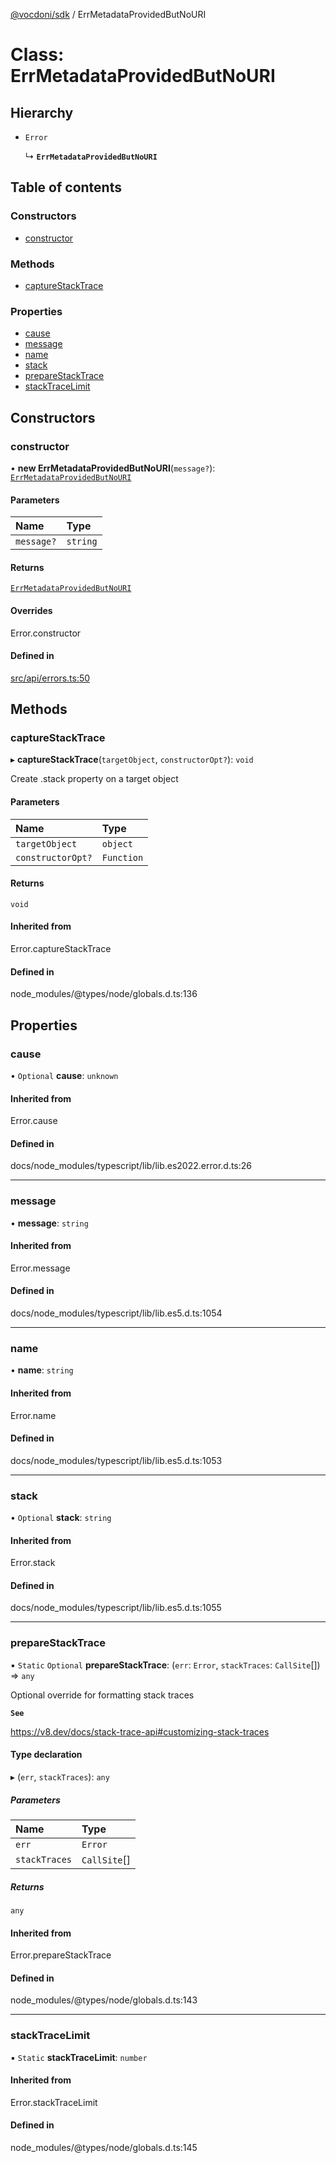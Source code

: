 [@vocdoni/sdk](/sdk) / ErrMetadataProvidedButNoURI

# Class: ErrMetadataProvidedButNoURI

## Hierarchy

- `Error`

  ↳ **`ErrMetadataProvidedButNoURI`**

## Table of contents

### Constructors

- [constructor](ErrMetadataProvidedButNoURI#constructor)

### Methods

- [captureStackTrace](ErrMetadataProvidedButNoURI#capturestacktrace)

### Properties

- [cause](ErrMetadataProvidedButNoURI#cause)
- [message](ErrMetadataProvidedButNoURI#message)
- [name](ErrMetadataProvidedButNoURI#name)
- [stack](ErrMetadataProvidedButNoURI#stack)
- [prepareStackTrace](ErrMetadataProvidedButNoURI#preparestacktrace)
- [stackTraceLimit](ErrMetadataProvidedButNoURI#stacktracelimit)

## Constructors

### constructor

• **new ErrMetadataProvidedButNoURI**(`message?`): [`ErrMetadataProvidedButNoURI`](ErrMetadataProvidedButNoURI)

#### Parameters

| Name | Type |
| :------ | :------ |
| `message?` | `string` |

#### Returns

[`ErrMetadataProvidedButNoURI`](ErrMetadataProvidedButNoURI)

#### Overrides

Error.constructor

#### Defined in

[src/api/errors.ts:50](https://github.com/vocdoni/vocdoni-sdk/blob/179c92b4cecfec787d968dc02b519f64ee15c5d3/src/api/errors.ts#L50)

## Methods

### captureStackTrace

▸ **captureStackTrace**(`targetObject`, `constructorOpt?`): `void`

Create .stack property on a target object

#### Parameters

| Name | Type |
| :------ | :------ |
| `targetObject` | `object` |
| `constructorOpt?` | `Function` |

#### Returns

`void`

#### Inherited from

Error.captureStackTrace

#### Defined in

node_modules/@types/node/globals.d.ts:136

## Properties

### cause

• `Optional` **cause**: `unknown`

#### Inherited from

Error.cause

#### Defined in

docs/node_modules/typescript/lib/lib.es2022.error.d.ts:26

___

### message

• **message**: `string`

#### Inherited from

Error.message

#### Defined in

docs/node_modules/typescript/lib/lib.es5.d.ts:1054

___

### name

• **name**: `string`

#### Inherited from

Error.name

#### Defined in

docs/node_modules/typescript/lib/lib.es5.d.ts:1053

___

### stack

• `Optional` **stack**: `string`

#### Inherited from

Error.stack

#### Defined in

docs/node_modules/typescript/lib/lib.es5.d.ts:1055

___

### prepareStackTrace

▪ `Static` `Optional` **prepareStackTrace**: (`err`: `Error`, `stackTraces`: `CallSite`[]) => `any`

Optional override for formatting stack traces

**`See`**

https://v8.dev/docs/stack-trace-api#customizing-stack-traces

#### Type declaration

▸ (`err`, `stackTraces`): `any`

##### Parameters

| Name | Type |
| :------ | :------ |
| `err` | `Error` |
| `stackTraces` | `CallSite`[] |

##### Returns

`any`

#### Inherited from

Error.prepareStackTrace

#### Defined in

node_modules/@types/node/globals.d.ts:143

___

### stackTraceLimit

▪ `Static` **stackTraceLimit**: `number`

#### Inherited from

Error.stackTraceLimit

#### Defined in

node_modules/@types/node/globals.d.ts:145
